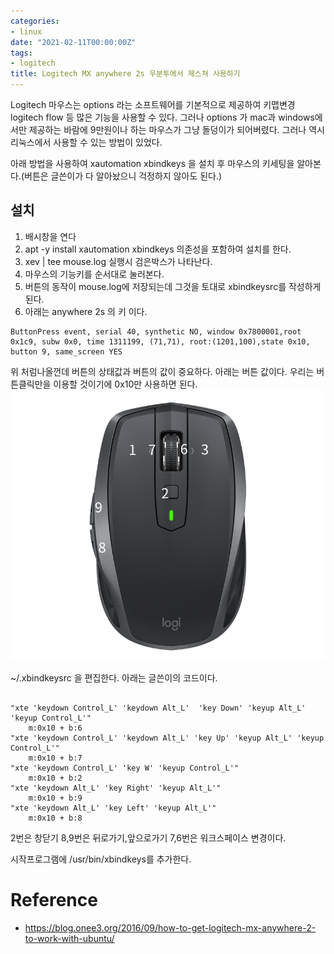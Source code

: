 ```yaml
---
categories:
- linux
date: "2021-02-11T00:00:00Z"
tags:
- logitech
title: Logitech MX anywhere 2s 우분투에서 제스쳐 사용하기
---
```


Logitech 마우스는 options 라는 소프트웨어를 기본적으로 제공하여 키맵변경 logitech flow 등 많은 기능을 사용할 수 있다. 그러나 options 가 mac과 windows에서만 제공하는 바람에 9만원이나 하는 마우스가 그냥 돌덩이가 되어버렸다. 그러나 역시 리눅스에서 사용할 수 있는 방법이 있었다.  

아래 방법을 사용하여 xautomation xbindkeys 을 설치 후 마우스의 키세팅을 알아본다.(버튼은 글쓴이가 다 알아놨으니 걱정하지 않아도 된다.)

## 설치

1. 배시창을 연다
1. apt -y install xautomation xbindkeys 의존성을 포함하여 설치를 한다.
1. xev | tee mouse.log 실행시 검은박스가 나타난다.
1. 마우스의 기능키를 순서대로 눌러본다.
1. 버튼의 동작이 mouse.log에 저장되는데 그것을 토대로 xbindkeysrc를 작성하게 된다. 
1. 아래는 anywhere 2s 의 키 이다. 

```
ButtonPress event, serial 40, synthetic NO, window 0x7800001,root 0x1c9, subw 0x0, time 1311199, (71,71), root:(1201,100),state 0x10, button 9, same_screen YES
```



위 처럼나올껀데 버튼의 상태값과 버튼의 값이 중요하다.
아래는 버튼 값이다. 우리는 버튼클릭만을 이용할 것이기에 0x10만 사용하면 된다.
![](/assets/images/mx-anywhere-2s.png)

~/.xbindkeysrc 을 편집한다. 아래는 글쓴이의 코드이다.
```

"xte 'keydown Control_L' 'keydown Alt_L'  'key Down' 'keyup Alt_L' 'keyup Control_L'"
    m:0x10 + b:6
"xte 'keydown Control_L' 'keydown Alt_L' 'key Up' 'keyup Alt_L' 'keyup Control_L'"
    m:0x10 + b:7
"xte 'keydown Control_L' 'key W' 'keyup Control_L'"
    m:0x10 + b:2
"xte 'keydown Alt_L' 'key Right' 'keyup Alt_L'"
    m:0x10 + b:9
"xte 'keydown Alt_L' 'key Left' 'keyup Alt_L'"
    m:0x10 + b:8
```



2번은 창닫기 8,9번은 뒤로가기,앞으로가기 7,6번은 워크스페이스 변경이다.


시작프로그램에 /usr/bin/xbindkeys를 추가한다.

# Reference
- https://blog.onee3.org/2016/09/how-to-get-logitech-mx-anywhere-2-to-work-with-ubuntu/